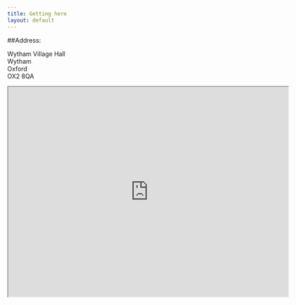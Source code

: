 ```yaml
---
title: Getting here
layout: default
---
```

##Address:

Wytham Village Hall<br>
Wytham<br>
Oxford<br>
OX2 8QA<br>

<iframe src="https://mapsengine.google.com/map/u/0/embed?mid=z8eMP_KanrIg.kNWvzUK7mMfw" width="640" height="480"></iframe>




